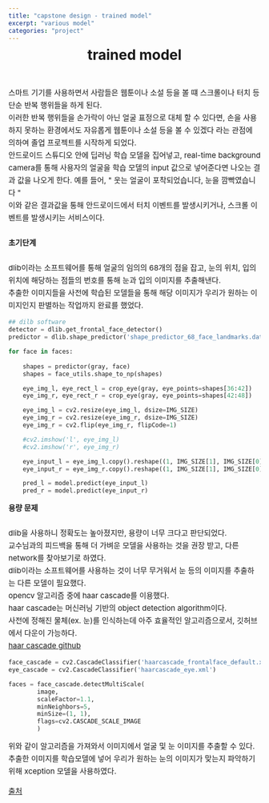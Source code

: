 ```yaml
---
title: "capstone design - trained model"
excerpt: "various model"
categories: "project"
---
```


<div style = "font-size: 28px; line-height: 25px;">
<center><strong>trained model</strong></center><br><br>
</div>

<div style = "font-size: 15px; line-height: 25px; text-align: left">
스마트 기기를 사용하면서 사람들은 웹툰이나 소설 등을 볼 떄 스크롤이나 터치 등 단순 반복 행위들을 하게 된다.<br>
이러한 반복 행위들을 손가락이 아닌 얼굴 표정으로 대체 할 수 있다면, 손을 사용하지 못하는 환경에서도 자유롭게 웹툰이나 소설 등을 볼 수 있겠다 라는 관점에 의하여 졸업 프로젝트를 시작하게 되었다.<br>
안드로이드 스튜디오 안에 딥러닝 학습 모델을 집어넣고, real-time background camera를 통해 사용자의 얼굴을 학습 모델의 input 값으로 넣어준다면 나오는 결과 값을 나오게 한다. 예를 들어, " 웃는 얼굴이 포착되었습니다, 눈을 깜빡였습니다 " <br>
이와 같은 결과값을 통해 안드로이드에서 터치 이벤트를 발생시키거나, 스크롤 이벤트를 발생시키는 서비스이다.<br><br>
</div>

<div style = "font-size: 15px; line-height: 25px; text-align: left">
<strong>초기단계</strong><br><br>
dlib이라는 소프트웨어를 통해 얼굴의 임의의 68개의 점을 잡고, 눈의 위치, 입의 위치에 해당하는 점들의 번호를 통해 눈과 입의 이미지를 추출해낸다.<br>
추출한 이미지들을 사전에 학습된 모델들을 통해 해당 이미지가 우리가 원하는 이미지인지 판별하는 작업까지 완료를 했었다.<br>
</div>

```python
## dilb software
detector = dlib.get_frontal_face_detector()
predictor = dlib.shape_predictor('shape_predictor_68_face_landmarks.dat')

for face in faces:
    
    shapes = predictor(gray, face)
    shapes = face_utils.shape_to_np(shapes)

    eye_img_l, eye_rect_l = crop_eye(gray, eye_points=shapes[36:42])
    eye_img_r, eye_rect_r = crop_eye(gray, eye_points=shapes[42:48])

    eye_img_l = cv2.resize(eye_img_l, dsize=IMG_SIZE)
    eye_img_r = cv2.resize(eye_img_r, dsize=IMG_SIZE)
    eye_img_r = cv2.flip(eye_img_r, flipCode=1)

    #cv2.imshow('l', eye_img_l)
    #cv2.imshow('r', eye_img_r)

    eye_input_l = eye_img_l.copy().reshape((1, IMG_SIZE[1], IMG_SIZE[0], 1)).astype(np.float32) / 255.
    eye_input_r = eye_img_r.copy().reshape((1, IMG_SIZE[1], IMG_SIZE[0], 1)).astype(np.float32) / 255.

    pred_l = model.predict(eye_input_l)
    pred_r = model.predict(eye_input_r)
```

<div style = "font-size: 15px; line-height: 25px; text-align: left">
<strong>용량 문제</strong><br><br>
dlib을 사용하니 정확도는 높아졌지만, 용량이 너무 크다고 판단되었다. <br>
교수님과의 피드백을 통해 더 가벼운 모델을 사용하는 것을 권장 받고, 다른 network를 찾아보기로 하였다. <br>
dlib이라는 소프트웨어를 사용하는 것이 너무 무거워서 눈 등의 이미지를 추출하는 다른 모델이 필요했다. <br>
opencv 알고리즘 중에 haar cascade를 이용했다. <br>
haar cascade는 머신러닝 기반의 object detection algorithm이다. <br>
사전에 정해진 물체(ex. 눈)를 인식하는데 아주 효율적인 알고리즘으로서, 깃허브에서 다운이 가능하다.<br>
<a href = "https://github.com/opencv/opencv/tree/master/data/haarcascades">haar cascade github</a><br>
</div>

```python
face_cascade = cv2.CascadeClassifier('haarcascade_frontalface_default.xml')
eye_cascade = cv2.CascadeClassifier('haarcascade_eye.xml')

faces = face_cascade.detectMultiScale(
        image,
        scaleFactor=1.1,
        minNeighbors=5,
        minSize=(1, 1),
        flags=cv2.CASCADE_SCALE_IMAGE
        )
```
<div style = "font-size: 15px; line-height: 25px; text-align: left">
위와 같이 알고리즘을 가져와서 이미지에서 얼굴 및 눈 이미지를 추출할 수 있다. <br>
추출한 이미지를 학습모델에 넣어 우리가 원하는 눈의 이미지가 맞는지 파악하기 위해 xception 모델을 사용하였다. <br>

<p style = "font-size: 15px;"><a href = "https://docs.opencv.org/4.1.0/d7/d8b/tutorial_py_face_detection.html">출처</a></p>